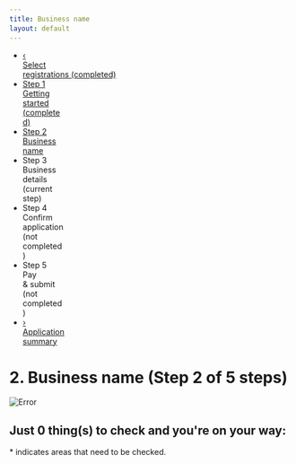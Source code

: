 ```yaml
---
title: Business name
layout: default
---
```


<style>
	img {
		width: auto !important;
	}
	
	h3 {
		margin-top: .5em;
	}
	
	h3 a:hover {
		color: #000;
		background-color: transparent;
	}
</style>

<div class="progress-container">
	<div class="progress-bar">
		<span id="progress-percent" role="progressbar" aria-valuetext="step 3 of 5 steps" style="width:34.25%"></span>
	</div><!-- meter -->
	<ul class="section-nav">
		<li class="bookend">
			<a href="/registration/type?appid=2694"><span>&lsaquo;</span><br>Select<br> registrations<span class="visually-hidden"> (completed)</span></a>
		</li>
		<li class="done" style="width: 15.3%">
			<a href="/registration/gettingstarted?appid=2694"><span class="visually-hidden">Step </span><span>1</span><br />Getting<br> started <span class="visually-hidden"> (completed)</span></a>
		</li>
		<li class="active" style="width: 15.3%">
			<a href="/registration/businessname?appid=2694"><span class="visually-hidden">Step </span><span>2</span><br />Business<br> name</a>
		</li>
		<li class="" style="width: 15.3%">
			<span class="visually-hidden">Step </span><span>3</span><br />Business<br> details <span class="visually-hidden"> (current step)</span>
		</li>
		<li class="" style="width: 15.3%">
				<span class="visually-hidden">Step </span><span>4</span><br />Confirm<br> application <span class="visually-hidden"> (not completed)</span>
		</li>
		<li class="" style="width: 15.3%">
				<span class="visually-hidden">Step </span><span>5</span><br />Pay<br> &amp; submit <span class="visually-hidden"> (not completed)</span>
		</li>
		<li class="bookend right">
			<a href="/registration/dashboard"><span>&rsaquo;</span><br>Application<br> summary</a>
		</li>
	</ul>
</div>

<h1 id="heading" tabindex="-1">2. Business name <span role="progressbar">(Step 2 of 5 steps)</span></h1>

<div id="validationSummary" class="validation-summary-valid validation-container clearfix" data-valmsg-summary="true">
    <div class="grid-row">
        <div class="validation-summary-icon">
            <img src="/content/img/ico-alert-red.png" alt="Error">
        </div>
        <div class="validation-message">
            <h2><a id="validationSummaryAnchor" tabindex="-1">Just <span id="validation-error-count">0</span> thing(s) to check and you're on your way:</a></h2>
            <ul class="validation-message-errors">
            </ul>
            <p><span class="validation-red">*</span> indicates areas that need to be checked.</p>
            <script type="text/javascript">
                $(document).ready(function() {
                    if ($("#validationSummary").hasClass("validation-summary-errors")) {
                        scrollToAndFocus('#validationSummaryAnchor');
                    }
                });

                function scrollToAndFocus(id) {
                    scrollToTargetElement(id);
                    var target = $(id);
                    if (target) {
                        target.focus();
                    }
                }
            </script>
        </div>
    </div>
</div>

<div class="sub-section-container sub-section-open" role="region" aria-labelledby="section-heading-1">
	<h2 id="section-heading-1">Business Name<span class="visuallyhidden"> (current section)</span></h2>

	<fieldset class="no-margin">
		<legend class="visually-hidden">Business names</legend>
		<p></p>
		<p>Enter your proposed name to check if it's available to register as a business name.</p>
		<p><strong>Remember:</strong> Even when your name is available to register as a business name, it may already be registered as a web domain, part of a trade mark, or as a username on one or more social media platforms. You may not be able to legally trade under your selected business name, or you may not want your business associated with other businesses using a similar name.</p>
		<p>We can help you work out if your name is already in use, or find a different name when yours is taken.</p>

		<div class="result-container">
			<div class="result-row">
				<div class="result-cell cell-icon">
					<img alt="Success" src="/img/ico-tick-green.png" style="padding: inherit; margin-right: 10px;">
				</div>
				<div class="result-cell cell-detail">
					<h2>CARPOOL KARAOKE</h2>
					<blockquote>CARPOOL KARAOKE is currently available.</blockquote>
				</div>
				<div class="result-cell cell-action">
					<label class="visuallyhidden" for="BusinessNames_SearchedBusinessName_SelectedPrice">Select duration:</label>
					<select name="BusinessNames.SearchedBusinessName.SelectedPrice" class="registration-duration" id="BusinessNames_SearchedBusinessName_SelectedPrice">
						<option value="35.00">1 year $35.00</option>
						<option value="82.00">3 year $82.00</option>
					</select>
					<button name="s0AM2cEcevWHLPREs3/kBrAQhWSAMvA6193n3FZxZ9Y=" class="btn btn-inline btn-default ajax-button no-margin-right" id="add-bn-btn" type="button" value="__cvg__JX8ISNbDS8ZJka9hmOcBZzoxVXv0NWscTrKzHKoXBzQ=" data-ajax-target="ajax-container-for-businessname">Add this name</button><br>
					<a class="smaller ajax-link" href="javascript:void(0);" data-ajax-target="ajax-container-for-businessname" data-ajax-value="__cvg__mxiGP8cP8vxMW16f/IVUMho+Ny1/PKfOBzRbXWt6S0Ol4Tfgm4cT/Dc4AP0uuy4B" data-ajax-action="dkjvG7xyk/YBGzt9LJvEjhkFvEHCjwx2NUdpoWS6f8w=">Search for something else</a>
				</div>
			</div>
		</div>
	</fieldset>
	<p>Want a business name that stands out? Click the link below to see what's available and what's already in use.</p>
	<div class="grid-row margin-top-075 clearfix">
		<div id="similar-div" class="col12 last tip no-margin">
			<h3>Similar registered names</h3>

			<ul id="similar-names" class="lines">
				<li>COO-EE KARAOKE</li>
				<li>A. KARAOKE CO</li>
				<li>STARSTRUCK KARAOKE</li>
				<li>YEAR 2000 KARAOKE</li>
				<li>YOU'RE THE STAR KARAOKE</li>
				<li>ZERO KARAOKE BAR</li>
				<li class="hidden-similar-names" style="display: none;">STARS IN YOUR EYES KARAOKE</li>
				<li class="hidden-similar-names" style="display: none;">KARAOKE MUSIC FUND PTY LTD</li>
				<li class="hidden-similar-names" style="display: none;">OKELY DOKELY KARAOKE</li>
				<li class="hidden-similar-names" style="display: none;">YOUR THE VOICE KARAOKE</li>
				<li class="hidden-similar-names" style="display: none;">A PLUS KARAOKE RESTAURANT</li>
			</ul>
		</div>
		<div class="col12 tip no-margin last">
			<h3 id="other-names"><a href="javascript:void(0);" id="other-regos" style="text-decoration: none;"><span id="icon" class="fa fa-plus" style="margin-right: 5px;"></span> Domain names</a></h3>
			<div id="content" style="margin-left: 20px; padding-top: 0.5em; display: none;">
				<style>
					.domain-table td {
						padding: 5px;
					}
					.domain-table tr td:last-child {
						height: 40px;
						min-width: 160px;
					}
				</style>
				<table class="domain-table">
					<tr>
						<td><span id="com-domain">carpoolkaraoke.com</span></td>
						<td><img id="com-busy" src="img/ajax-loader.gif" alt="loading" style="display: inline;"><span id="com-result" style="display: none;"><span class="fa fa-times" style="font-size: 150%; color: red;"></span> Unavailable</span></td>
					</tr>
					<tr>
						<td><span id="comau-domain">carpoolkaraoke.com.au</span></td>
						<td><img id="comau-busy" src="img/ajax-loader.gif" alt="loading" style="display: inline;"><span id="comau-result" style="display: none;"><span class="fa fa-times" style="font-size: 150%; color: red"></span> Unavailable</span></td>
					</tr>
					<tr>
						<td><span id="net-domain">carpoolkaraoke.net</span></td>
						<td><img id="net-busy" src="img/ajax-loader.gif" alt="loading" style="display: inline;"><span id="net-result" style="display: none;"><span class="fa fa-times" style="font-size: 150%; color: red"></span> Unavailable</span></td>
					</tr>
					<tr>
						<td><span id="netau-domain">carpoolkaraoke.net.au</span></td>
						<td><img id="netau-busy" src="img/ajax-loader.gif" alt="loading" style="display: inline;"><span id="netau-result" style="display: none;"><span class="fa fa-exclamation" style="width: 21px; text-align: center; font-size: 150%; color: orange"></span> Check failed!</span></td>
					</tr>
					<tr>
						<td><span id="org-domain">carpoolkaraoke.org</span></td>
						<td><img id="org-busy" src="img/ajax-loader.gif" alt="loading" style="display: inline;"><span id="org-result" style="display: none;"><span class="fa fa-times" style="font-size: 150%; color: red"></span> Unavailable</span></td>
					</tr>
					<tr>
						<td><span id="orgau-domain">carpoolkaraoke.org.au</span></td>
						<td><img id="orgau-busy" src="img/ajax-loader.gif" alt="loading" style="display: inline;"><span id="orgau-result" style="display: none;"><span class="fa fa-check" style="font-size: 150%; color: green"></span> Available</span></td>
					</tr>
					<tr>
						<td><span id="io-domain">carpoolkaraoke.io</span></td>
						<td><img id="io-busy" src="img/ajax-loader.gif" alt="loading" style="display: inline;"><span id="io-result" style="display: none;"><span class="fa fa-times" style="font-size: 150%; color: red"></span> Unvailable</span></td>
					</tr>
				</table>
			</div>
			<h3 id="tm-names"><a href="javascript:void(0);" id="tm-regos" style="text-decoration: none;"><span id="icon" class="fa fa-plus" style="margin-right: 5px;"></span> Trade marks</a></h3>
			<h3 id="social-names"><a href="javascript:void(0);" id="social-regos" style="text-decoration: none;"><span id="icon" class="fa fa-plus" style="margin-right: 5px;"></span> Social media</a></h3>
		</div>
		<!-- div class="col4 last">
			<strong>Other registrations</strong>
			<p style="font-size: 90%">There are <a href="#">23 registered Trade Marks</a>.</p>
			<ul style="list-style-type: none; margin-left: -37px; font-size: 90%">
				<li><span class="fa fa-facebook-official" style="width: 25px; font-size: 150%; color: #3B5B9C"></span> facebook/<strike>CarpoolKaraoke</strike> <span class="fa fa-times" style="font-size: 150%; color: red"></span></li>
				<li><span class="fa fa-twitter" style="width: 25px; font-size: 150%; color: #55acee"></span> @<strike>CarpoolKaraoke</strike> <span class="fa fa-times" style="font-size: 150%; color: red"></span></li>
				<li><span class="fa fa-instagram" style="width: 25px; font-size: 150%;color: #c13584"></span> instagram/<strike>CarpoolKaraoke</strike> <span class="fa fa-times" style="font-size: 150%; color: red"></span></li>
				<li><span class="fa fa-linkedin-square" style="width: 25px; font-size: 150%;color: #0077b5"></span> linkedin/<strike>CarpoolKaraoke</strike> <span class="fa fa-times" style="font-size: 150%; color: red"></span></li>
			</ul>
		</div -->
	</div>
	<!-- div class="grid-row margin-top-075 clearfix">
		<div class="col6 tip no-margin">
			<h3 id="tm-names"><a href="javascript:void(0);" id="tm-regos" style="text-decoration: none;"><span id="icon" class="fa fa-plus" style="margin-right: 5px;"></span> Trade marks</a></h3>
		</div>
		<div class="col6 tip no-margin last">
			<h3 id="social-names"><a href="javascript:void(0);" id="social-regos" style="text-decoration: none;"><span id="icon" class="fa fa-plus" style="margin-right: 5px;"></span> Social media</a></h3>
		</div>
	</div -->

	<p class="clearfix">Having trouble finding a name that isn't already taken? Try our <a href="name-search2">Name search</a> tool.</p>
	<div class="controls-container">
		<div class="controls-content">
			<button class="btn cancel" name="wNjv11HSL2eBWG4934fyzQ==" type="submit" value="__cvg__3Vm2adfQYvusabNtBnBi9w==">Previous</button><button class="btn btn-default next" disabled="disabled" id="next-bn-btn" type="submit" value="">Save and continue</button>
		</div>
	</div>
</div>

<script>
	$(document).ready(function() {
		var first = true;
		$("#other-regos").click(function() {
			$("#icon").toggleClass("fa-plus").toggleClass("fa-minus");
			$("#content").toggle('fast', function() {
				jQuery('html, body').animate({ scrollTop: $("#other-names").offset().top }, 150);
			});
			this.blur();
			if (!first) return;
			first = false;
			window.setTimeout(function() {
				$("#similar-names").fadeIn('fast');
				$("#sn-busy").hide();
			}, 4000);
			window.setTimeout(function() {
				$("#com-busy").hide();
				$("#com-result").show();
				$("#com-domain").wrap("<strike></strike>")
			}, 2500);
			window.setTimeout(function() {
				$("#comau-busy").hide();
				$("#comau-result").show();
				$("#comau-domain").wrap("<strike></strike>")
			}, 3800);
			window.setTimeout(function() {
				$("#net-busy").hide();
				$("#net-result").show();
				$("#net-domain").wrap("<strike></strike>")
			}, 4000);
			window.setTimeout(function() {
				$("#netau-busy").hide();
				$("#netau-result").show();
				$("#netau-domain").wrap('<em style="opacity: .5"></em>');
			}, 10000);
			window.setTimeout(function() {
				$("#org-busy").hide();
				$("#org-result").show();
				$("#org-domain").wrap("<strike></strike>")
			}, 6200);
			window.setTimeout(function() {
				$("#orgau-busy").hide();
				$("#orgau-result").show();
				$("#orgau-domain").wrap("<strong></strong>")
			}, 7000);
			window.setTimeout(function() {
				$("#io-busy").hide();
				$("#io-result").show();
				$("#io-domain").wrap("<strong></strong>")
			}, 7500);
		});
	});
</script>
